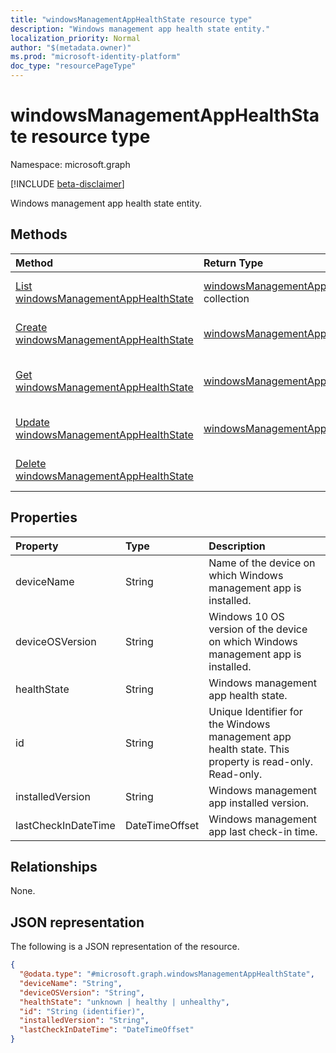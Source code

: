 ```yaml
---
title: "windowsManagementAppHealthState resource type"
description: "Windows management app health state entity."
localization_priority: Normal
author: "$(metadata.owner)"
ms.prod: "microsoft-identity-platform"
doc_type: "resourcePageType"
---
```


# windowsManagementAppHealthState resource type

Namespace: microsoft.graph

[!INCLUDE [beta-disclaimer](../../includes/beta-disclaimer.md)]

Windows management app health state entity.

## Methods

| Method                                                                                            | Return Type                                                                             | Description                                                                    |
| :------------------------------------------------------------------------------------------------ | :-------------------------------------------------------------------------------------- | :----------------------------------------------------------------------------- |
| [List windowsManagementAppHealthState](../api/intune-windowsmanagementapphealthstate-list.md)     | [windowsManagementAppHealthState](intune-windowsManagementAppHealthState.md) collection | List properties and relationships of a windowsManagementAppHealthState object. |
| [Create windowsManagementAppHealthState](../api/intune-windowsmanagementapphealthstate-create.md) | [windowsManagementAppHealthState](intune-windowsManagementAppHealthState.md)            | Create a new windowsManagementAppHealthState object.                           |
| [Get windowsManagementAppHealthState](../api/intune-windowsmanagementapphealthstate-get.md)       | [windowsManagementAppHealthState](intune-windowsManagementAppHealthState.md)            | Read properties and relationships of a windowsManagementAppHealthState object. |
| [Update windowsManagementAppHealthState](../api/intune-windowsmanagementapphealthstate-update.md) | [windowsManagementAppHealthState](intune-windowsManagementAppHealthState.md)            | Update the properties of a windowsManagementAppHealthState object.             |
| [Delete windowsManagementAppHealthState](../api/intune-windowsmanagementapphealthstate-delete.md) |                                                                                         | Delete a windowsManagementAppHealthState object.                               |

## Properties

| Property            | Type           | Description                                                                                           |
| :------------------ | :------------- | :---------------------------------------------------------------------------------------------------- |
| deviceName          | String         | Name of the device on which Windows management app is installed.                                      |
| deviceOSVersion     | String         | Windows 10 OS version of the device on which Windows management app is installed.                     |
| healthState         | String         | Windows management app health state.                                                                  |
| id                  | String         | Unique Identifier for the Windows management app health state. This property is read-only. Read-only. |
| installedVersion    | String         | Windows management app installed version.                                                             |
| lastCheckInDateTime | DateTimeOffset | Windows management app last check-in time.                                                            |

## Relationships

None.

## JSON representation

The following is a JSON representation of the resource.

<!-- {
  "blockType": "resource",
  "keyProperty": "id",
  "@odata.type": "microsoft.graph.windowsManagementAppHealthState",
  "baseType": "microsoft.graph.entity",
  "openType": False
}
-->

```json
{
  "@odata.type": "#microsoft.graph.windowsManagementAppHealthState",
  "deviceName": "String",
  "deviceOSVersion": "String",
  "healthState": "unknown | healthy | unhealthy",
  "id": "String (identifier)",
  "installedVersion": "String",
  "lastCheckInDateTime": "DateTimeOffset"
}
```